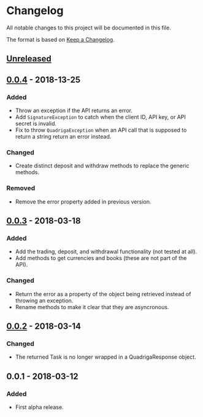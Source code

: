 # Changelog
All notable changes to this project will be documented in this file.

The format is based on [Keep a Changelog](http://keepachangelog.com/en/1.0.0/).

## [Unreleased]

## [0.0.4] - 2018-13-25
### Added
- Throw an exception if the API returns an error.
- Add `SignatureException` to catch when the client ID, API key, or API secret is invalid.
- Fix to throw `QuadrigaException` when an API call that is supposed to return a string return an error instead.

### Changed
- Create distinct deposit and withdraw methods to replace the generic methods.

### Removed
- Remove the error property added in previous version.

## [0.0.3] - 2018-03-18
### Added
- Add the trading, deposit, and withdrawal functionality (not tested at all).
- Add methods to get currencies and books (these are not part of the API).

### Changed
- Return the error as a property of the object being retrieved instead of throwing an exception.
- Rename methods to make it clear that they are asyncronous.

## [0.0.2] - 2018-03-14
### Changed
- The returned Task is no longer wrapped in a QuadrigaResponse object.

## 0.0.1 - 2018-03-12
### Added
- First alpha release.

[Unreleased]: https://github.com/RobJohnston/QuadrigaCX.Api/compare/v0.0.4-alpha...HEAD
[0.0.4]: https://github.com/RobJohnston/QuadrigaCX.Api/compare/v0.0.3-alpha...v0.0.4-alpha
[0.0.3]: https://github.com/RobJohnston/QuadrigaCX.Api/compare/v0.0.2-alpha...v0.0.3-alpha
[0.0.2]: https://github.com/RobJohnston/QuadrigaCX.Api/compare/v0.0.1-alpha...v0.0.2-alpha
